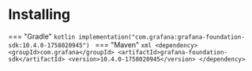 # Installing

=== "Gradle"
    ```kotlin
    implementation("com.grafana:grafana-foundation-sdk:10.4.0-1758020945")
    ```
=== "Maven"
    ```xml
    <dependency>
        <groupId>com.grafana</groupId>
        <artifactId>grafana-foundation-sdk</artifactId>
        <version>10.4.0-1758020945</version>
    </dependency>
    ```
